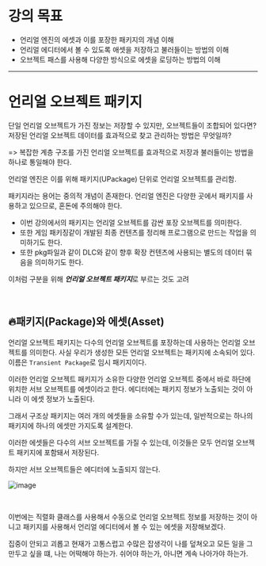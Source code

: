# 강의 목표
* 언리얼 엔진의 에셋과 이를 포장한 패키지의 개념 이해
* 언리얼 에디터에서 볼 수 있도록 애셋을 저장하고 불러들이는 방법의 이해
* 오브젝트 패스를 사용해 다양한 방식으로 에셋을 로딩하는 방법의 이해

---

# 언리얼 오브젝트 패키지
단일 언리얼 오브젝트가 가진 정보는 저장할 수 있지만, 오브젝트들이 조합되어 있다면? 저장된 언리얼 오브젝트 데이터를 효과적으로 찾고 관리하는 방법은 무엇일까?

=> 복잡한 계층 구조를 가진 언리얼 오브젝트를 효과적으로 저장과 불러들이는 방법을 하나로 통일해야 한다.
    
언리얼 엔진은 이를 위해 패키지(UPackage) 단위로 언리얼 오브젝트를 관리함.
  
패키지라는 용어는 중의적 개념이 존재한다.
언리얼 엔진은 다양한 곳에서 패키지를 사용하고 있으므로, 혼돈에 주의해야 한다.

* 이번 강의에서의 패키지는 언리얼 오브젝트를 감싼 포장 오브젝트를 의미한다.
* 또한 게임 패키징같이 개발된 최종 컨텐츠를 정리해 프로그램으로 만드는 작업을 의미하기도 한다.
* 또한 pkg파일과 같이 DLC와 같이 향후 확장 컨텐츠에 사용되는 별도의 데이터 묶음을 의미하기도 한다.

이처럼 구분을 위해 ***언리얼 오브젝트 패키지***로 부르는 것도 고려

<br>

## 🔥패키지(Package)와 에셋(Asset)
언리얼 오브젝트 패키지는 다수의 언리얼 오브젝트를 포장하는데 사용하는 언리얼 오브젝트를 의미한다.
사실 우리가 생성한 모든 언리얼 오브젝트는 패키지에 소속되어 있다. 이름은 `Transient Package`로 임시 패키지이다.

이러한 언리얼 오브젝트 패키지가 소유한 다양한 언리얼 오브젝트 중에서 바로 하단에 위치한 
서브 오브젝트를 에셋이라고 한다. 에디터에는 패키지 정보가 노출되는 것이 아니라 이 에셋 정보가 노출된다.

그래서 구조상 패키지는 여러 개의 에셋들을 소유할 수가 있는데, 일반적으로는 하나의 패키지에 하나의 에셋만 가지도록
설계한다.

이러한 에셋들은 다수의 서브 오브젝트를 가질 수 있는데, 이것들은 모두 언리얼 오브젝트 패키지에 포함돼서
저장된다.

하지만 서브 오브젝트들은 에디터에 노출되지 않는다.

![image](https://github.com/SunFlower2819/Today-I-learned/assets/130738283/bbb2e9bf-2d6e-41fd-8a0f-941013dcc2b6)

<br>

이번에는 직렬화 클래스를 사용해서 수동으로 언리얼 오브젝트 정보를 저장하는 것이 아니고 패키지를 사용해서
언리얼 에디터에서 볼 수 있는 에셋을 저장해보겠다.
 




집중이 안되고 괴롭고 현재가 고통스럽고 수많은 잡생각이 나를 덮쳐오고
모든 일을 그만두고 싶을 떄, 나는 어떡해야 하는가.
쉬어야 하는가, 아니면 계속 나아가야 하는가.


















































